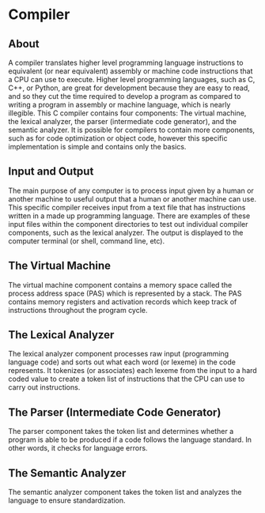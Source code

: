 # Compiler

## About
A compiler translates higher level programming language instructions to equivalent (or near equivalent) assembly or machine code instructions that a CPU can use to execute. Higher level programming languages, such as C, C++, or Python, are great for development because they are easy to read, and so they cut the time required to develop a program as compared to writing a program in assembly or machine language, which is nearly illegible.
This C compiler contains four components: The virtual machine, the lexical analyzer, the parser (intermediate code generator), and the semantic analyzer. It is possible for compilers to contain more components, such as for code optimization or object code, however this specific implementation is simple and contains only the basics.

## Input and Output
The main purpose of any computer is to process input given by a human or another machine to useful output that a human or another machine can use. This specific compiler receives input from a text file that has instructions written in a made up programming language. There are examples of these input files within the component directories to test out individual compiler components, such as the lexical analyzer. The output is displayed to the computer terminal (or shell, command line, etc).

## The Virtual Machine
The virtual machine component contains a memory space called the process address space (PAS) which is represented by a stack. The PAS contains memory registers and activation records which keep track of instructions throughout the program cycle.

## The Lexical Analyzer
The lexical analyzer component processes raw input (programming language code) and sorts out what each word (or lexeme) in the code represents. It tokenizes (or associates) each lexeme from the input to a hard coded value to create a token list of instructions that the CPU can use to carry out instructions.

## The Parser (Intermediate Code Generator)
The parser component takes the token list and determines whether a program is able to be produced if a code follows the language standard. In other words, it checks for language errors.

## The Semantic Analyzer
The semantic analyzer component takes the token list and analyzes the language to ensure standardization.
